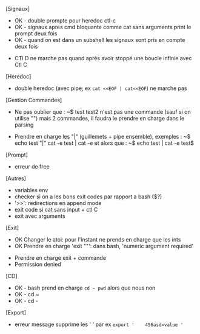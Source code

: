 [Signaux]
* OK - double prompte pour heredoc ctl-c 
* OK - signaux apres cmd bloquante comme cat sans arguments print le prompt deux fois
* OK - quand on est dans un subshell les signaux sont pris en compte deux fois
- CTl D ne marche pas quand après avoir stoppé une boucle infinie avec Ctl C


[Heredoc]
- double heredoc (avec pipe; ex `cat <<EOF | cat<<EOF`) ne marche pas

[Gestion Commandes]
- Ne pas oublier que :
	~$ test
	test2
n'est pas une commande (sauf si on utilise "") mais 2 commandes,
il faudra le prendre en charge dans le parsing

- Prendre en charge les "|" (guillemets + pipe ensemble), exemples :
	~$ echo test "|" cat -e
	test | cat -e
et alors que :
	~$ echo test | cat -e
	test$

[Prompt]
- erreur de free

[Autres]
- variables env
- checker si on a les bons exit codes par rapport a bash ($?)
- '>>': redirections en append mode
- exit code si cat sans input + ctl C
- exit avec arguments

[Exit]
* OK Changer le atoi: pour l'instant ne prends en charge que les ints
* OK Prendre en charge 'exit ""': dans bash, 'numeric argument required'
- Prendre en charge exit + commande
- Permission denied

[CD]
* OK - bash prend en charge `cd ~ pwd` alors que nous non
* OK - cd ~
* OK - cd -

[Export]
- erreur message supprime les ' ' par ex `export '    456asd=value '`

